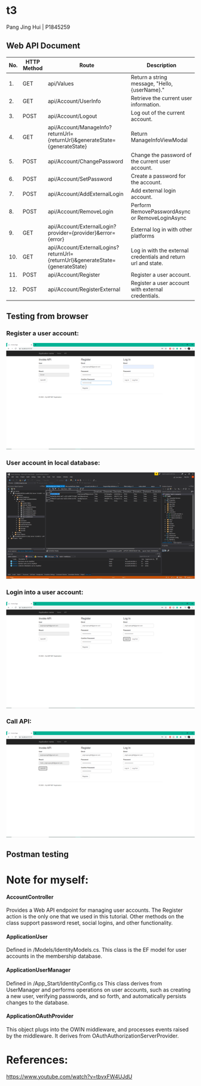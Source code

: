 # t3

Pang Jing Hui | P1845259

## Web API Document
| No. | HTTP Method  | Route | Description |
| ------------- | ------------- | ------------- | ------------- |
| 1. | GET | api/Values | Return a string message, "Hello, {userName}." |
| 2. | GET | api/Account/UserInfo | Retrieve the current user information. |
| 3. | POST | api/Account/Logout	| Log out of the current account. |
| 4. | GET | api/Account/ManageInfo?returnUrl={returnUrl}&generateState={generateState} | Return ManageInfoViewModal |
| 5. | POST | api/Account/ChangePassword | Change the password of the current user account. |
| 6. | POST | api/Account/SetPassword | Create a password for the account. |
| 7. | POST | api/Account/AddExternalLogin | Add external login account. |
| 8. | POST | api/Account/RemoveLogin | Perform RemovePasswordAsync or RemoveLoginAsync |
| 9. | GET | api/Account/ExternalLogin?provider={provider}&error={error} | External log in with other platforms |
| 10. | GET | api/Account/ExternalLogins?returnUrl={returnUrl}&generateState={generateState} | Log in with the external credentials and return url and state. |
| 11. | POST | api/Account/Register | Register a user account. |
| 12. | POST | api/Account/RegisterExternal | Register a user account with external credentials. |

## Testing from browser
### Register a user account:
![](images/reg.png)

### User account in local database:
![](images/db.png)

### Login into a user account:
![](images/log.png)

### Call API:
![](images/call.png)



## Postman testing


# Note for myself:
#### AccountController
Provides a Web API endpoint for managing user accounts. The Register action is the only one that we used in this tutorial. Other methods on the class support password reset, social logins, and other functionality.
#### ApplicationUser
Defined in /Models/IdentityModels.cs. This class is the EF model for user accounts in the membership database.
#### ApplicationUserManager
Defined in /App_Start/IdentityConfig.cs This class derives from UserManager and performs operations on user accounts, such as creating a new user, verifying passwords, and so forth, and automatically persists changes to the database.
#### ApplicationOAuthProvider
This object plugs into the OWIN middleware, and processes events raised by the middleware. It derives from OAuthAuthorizationServerProvider.

# References:
https://www.youtube.com/watch?v=tbvxFW4UJdU
